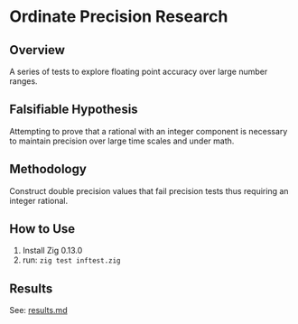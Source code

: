 # Ordinate Precision Research

## Overview

A series of tests to explore floating point accuracy over large number ranges.

## Falsifiable Hypothesis

Attempting to prove that a rational with an integer component is necessary to
maintain precision over large time scales and under math.

## Methodology

Construct double precision values that fail precision tests thus requiring an
integer rational.

## How to Use

1. Install Zig 0.13.0
2. run:
`zig test inftest.zig`

## Results

See: [results.md](results.md)
